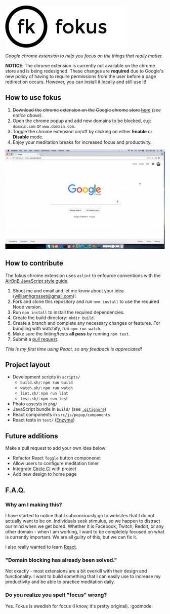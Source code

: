 ![alt-text](https://github.com/williamgrosset/fokus/blob/master/png/fokus_title.png 'fokus')  
  
*Google chrome extension to help you focus on the things that really matter.*

**NOTICE**: The chrome extension is currently not available on the chrome store and is being redesigned. These changes are **required** due to Google's new policy of having to require permissions from the user before a page redirection occurs. However, you can install it locally and still use it!

## How to use fokus
1. ~~Download the chrome extension on the Google chrome store [here]()~~ *(see notice above)*.
2. Open the chrome popup and add new domains to be blocked, e.g: `domain.com` or `www.domain.com`.
3. Toggle the chrome extension on/off by clicking on either **Enable** or **Disable** mode.
4. Enjoy your meditation breaks for increased focus and productivity.  

![](https://github.com/williamgrosset/fokus/blob/master/png/example.gif)

## How to contribute
The fokus chrome extension uses `eslint` to enfource conventions with the [AirBnB JavaScript style guide](https://github.com/airbnb/javascript).

1. Shoot me and email and let me know about your idea (williamhgrosset@gmail.com)!
2. Fork and clone this repository and run `nvm install` to use the required Node version.
3. Run `npm install` to install the required dependencies.
4. Create the build directory: `mkdir build`.
5. Create a branch and complete any necessary changes or features. For bundling with watchify, run `npm run watch`.
6. Make sure the linting/tests **all pass** by running `npm test`.
7. Submit a [pull request](https://help.github.com/articles/creating-a-pull-request-from-a-fork/).

*This is my first time using React, so any feedback is appreciated!*

## Project layout
+ Development scripts in `scripts/`
  * `build.sh/`: `npm run build`
  * `watch.sh/`: `npm run watch`
  * `lint.sh/`: `npm run lint`
  * `test.sh/`: `npm run test`
+ Photo assests in `png/`
+ JavaScript bundle in `build/` (see [`.gitignore`](https://github.com/williamgrosset/fokus/blob/master/.gitignore#L5))
+ React components in ```src/js/popup/components```
+ React tests in ```test/``` ([Enzyme](https://github.com/airbnb/enzyme))

## Future additions
Make a pull request to add your own idea below:
+ Refactor React `Toggle` button componenet
+ Allow users to configure meditation timer
+ Integrate [Circle CI](https://circleci.com/) with project
+ Add new design to home page

## F.A.Q.
### Why am I making this?
I have started to notice that I subconciously go to websites that I do not actually want to be on. Individuals seek stimulus, so we happen to distract our mind when we get bored. Whether it is Facebook, Twitch, Reddit, or any other domain - when I am working, I want to be completely focused on what is currently important. We are all guilty of this, but we can fix it. 

I also really wanted to learn [React](https://facebook.github.io/react/).

### "Domain blocking has already been solved."
Not exactly - most extensions are a bit overkill with their design and functionality. I want to build something that I can easily use to increase my productivity and be able to practice meditation daily.

### Do you realize you spelt "focus" wrong?
Yes. Fokus is swedish for focus (I know, it's pretty original). :godmode:
